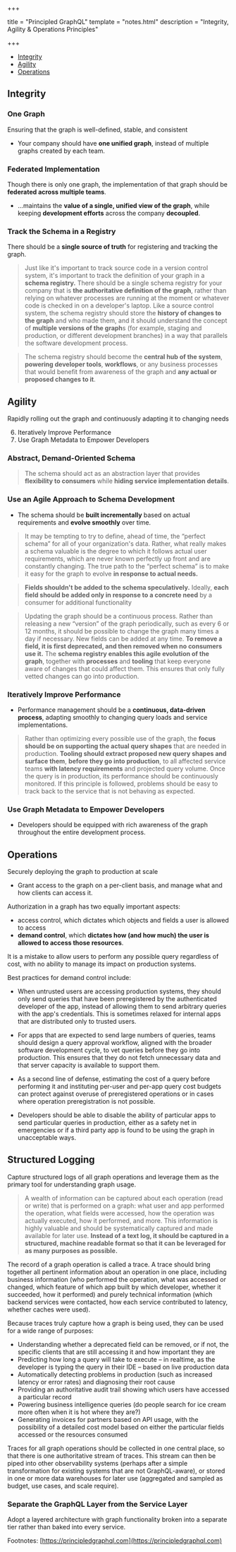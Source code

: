 +++

title = "Principled GraphQL"
template = "notes.html"
description = "Integrity, Agility & Operations Principles"

+++

- [Integrity](#integrity)
- [Agility](#agility)
- [Operations](#operations)

## <a id="integrity"></a>Integrity

### One Graph
Ensuring that the graph is well-defined, stable, and consistent
- Your company should have **one unified graph**, instead of multiple graphs created by each team.

### Federated Implementation
Though there is only one graph, the implementation of that graph should be **federated across multiple teams**.
- ...maintains the **value of a single, unified view of the graph**, while keeping **development efforts** across the company **decoupled**.

### Track the Schema in a Registry
There should be a **single source of truth** for registering and tracking the graph.

> Just like it's important to track source code in a version control system, it's important to track the definition of your graph in a **schema registry.** There should be a single schema registry for your company that is **the authoritative definition of the graph**, rather than relying on whatever processes are running at the moment or whatever code is checked in on a developer's laptop. Like a source control system, the schema registry should store the **history of changes to the graph** and who made them, and it should understand the concept of **multiple versions of the graph**s (for example, staging and production, or different development branches) in a way that parallels the software development process.

> The schema registry should become the **central hub of the system**, **powering developer tools**, **workflows**, or any business processes that would benefit from awareness of the graph and **any actual or proposed changes to it**.

## <a id="agility"></a>Agility
Rapidly rolling out the graph and continuously adapting it to changing needs

6. Iteratively Improve Performance
7. Use Graph Metadata to Empower Developers

### Abstract, Demand-Oriented Schema
> The schema should act as an abstraction layer that provides **flexibility to consumers** while **hiding service implementation details**.

### Use an Agile Approach to Schema Development
- The schema should be **built incrementally** based on actual requirements and **evolve smoothly** over time.

> It may be tempting to try to define, ahead of time, the “perfect schema” for all of your organization's data. Rather, what really makes a schema valuable is the degree to which it follows actual user requirements, which are never known perfectly up front and are constantly changing. The true path to the “perfect schema” is to make it easy for the graph to evolve **in response to actual needs.**

> **Fields shouldn't be added to the schema speculatively.** Ideally, **each field should be added only in response to a concrete need** by a consumer for additional functionality

> Updating the graph should be a continuous process. Rather than releasing a new “version” of the graph periodically, such as every 6 or 12 months, it should be possible to change the graph many times a day if necessary. New fields can be added at any time. **To remove a field, it is first deprecated, and then removed when no consumers use it.** The **schema registry enables this agile evolution of the graph**, together with **processes** and **tooling** that keep everyone aware of changes that could affect them. This ensures that only fully vetted changes can go into production.

### Iteratively Improve Performance
- Performance management should be a **continuous, data-driven process**, adapting smoothly to changing query loads and service implementations.

> Rather than optimizing every possible use of the graph, the **focus should be on supporting the actual query shapes** that are needed in production. **Tooling should extract proposed new query shapes and surface them**, **before they go into production**, to all affected service teams **with latency requirements** and projected query volume. Once the query is in production, its performance should be continuously monitored. If this principle is followed, problems should be easy to track back to the service that is not behaving as expected.

### Use Graph Metadata to Empower Developers
- Developers should be equipped with rich awareness of the graph throughout the entire development process.

## <a id="operations"></a>Operations
Securely deploying the graph to production at scale

- Grant access to the graph on a per-client basis, and manage what and how clients can access it.

Authorization in a graph has two equally important aspects:
- access control, which dictates which objects and fields a user is allowed to access
- **demand control**, which **dictates how (and how much) the user is allowed to access those resources**. 

It is a mistake to allow users to perform any possible query regardless of cost, with no ability to manage its impact on production systems.

Best practices for demand control include:

- When untrusted users are accessing production systems, they should only send queries that have been preregistered by the authenticated developer of the app, instead of allowing them to send arbitrary queries with the app's credentials. This is sometimes relaxed for internal apps that are distributed only to trusted users.

- For apps that are expected to send large numbers of queries, teams should design a query approval workflow, aligned with the broader software development cycle, to vet queries before they go into production. This ensures that they do not fetch unnecessary data and that server capacity is available to support them.

- As a second line of defense, estimating the cost of a query before performing it and instituting per-user and per-app query cost budgets can protect against overuse of preregistered operations or in cases where operation preregistration is not possible.

- Developers should be able to disable the ability of particular apps to send particular queries in production, either as a safety net in emergencies or if a third party app is found to be using the graph in unacceptable ways.


## Structured Logging
Capture structured logs of all graph operations and leverage them as the primary tool for understanding graph usage.

> A wealth of information can be captured about each operation (read or write) that is performed on a graph: what user and app performed the operation, what fields were accessed, how the operation was actually executed, how it performed, and more. This information is highly valuable and should be systematically captured and made available for later use. **Instead of a text log, it should be captured in a structured, machine readable format so that it can be leveraged for as many purposes as possible.**

The record of a graph operation is called a trace. A trace should bring together all pertinent information about an operation in one place, including business information (who performed the operation, what was accessed or changed, which feature of which app built by which developer, whether it succeeded, how it performed) and purely technical information (which backend services were contacted, how each service contributed to latency, whether caches were used).

Because traces truly capture how a graph is being used, they can be used for a wide range of purposes:

- Understanding whether a deprecated field can be removed, or if not, the specific clients that are still accessing it and how important they are
- Predicting how long a query will take to execute – in realtime, as the developer is typing the query in their IDE – based on live production data
- Automatically detecting problems in production (such as increased latency or error rates) and diagnosing their root cause
- Providing an authoritative audit trail showing which users have accessed a particular record
- Powering business intelligence queries (do people search for ice cream more often when it is hot where they are?)
- Generating invoices for partners based on API usage, with the possibility of a detailed cost model based on either the particular fields accessed or the resources consumed

Traces for all graph operations should be collected in one central place, so that there is one authoritative stream of traces. This stream can then be piped into other observability systems (perhaps after a simple transformation for existing systems that are not GraphQL-aware), or stored in one or more data warehouses for later use (aggregated and sampled as budget, use cases, and scale require).

### Separate the GraphQL Layer from the Service Layer
Adopt a layered architecture with graph functionality broken into a separate tier rather than baked into every service.

Footnotes: [https://principledgraphql.com](https://principledgraphql.com)
